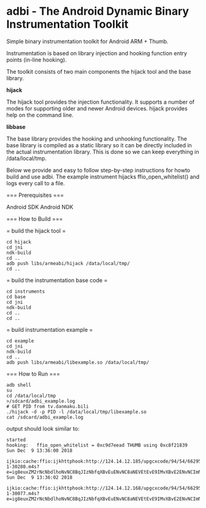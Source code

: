 adbi - The Android Dynamic Binary Instrumentation Toolkit  
=========================================================

Simple binary instrumentation toolkit for Android ARM + Thumb.

Instrumentation is based on library injection and hooking function entry 
points (in-line hooking).

The toolkit consists of two main components the hijack tool and the base 
library.

**hijack**

 The hijack tool provides the injection functionality. It supports a number of  modes for supporting older and newer Android devices. hijack provides help on the command line.
 
**libbase**

 The base library provides the hooking and unhooking functionality. The base library is compiled as a static library so it can be directly included in the
 actual instrumentation library. This is done so we can keep everything in /data/local/tmp. 

Below we provide and easy to follow step-by-step instructions for howto build and use adbi. The example instrument hijacks ffio_open_whitelist() and logs every call
to a file.

=== Prerequisites ===

Android SDK
Android NDK

=== How to Build ===

= build the hijack tool =
```
cd hijack
cd jni
ndk-build
cd ..
adb push libs/armeabi/hijack /data/local/tmp/
cd ..
```

= build the instrumentation base code =

```
cd instruments
cd base
cd jni
ndk-build
cd ..
cd ..
```

= build instrumentation example =

```
cd example
cd jni
ndk-build
cd ..
adb push libs/armeabi/libexample.so /data/local/tmp/
```

=== How to Run ===

```
adb shell
su
cd /data/local/tmp
>/sdcard/adbi_example.log
# GET PID from tv.danmaku.bili
./hijack -d -p PID -l /data/local/tmp/libexample.so
cat /sdcard/adbi_example.log
```

output should look similar to:

```
started
hooking:   ffio_open_whitelist = 0xc9d7eead THUMB using 0xc8f21839
Sun Dec  9 13:36:00 2018
 ijkio:cache:ffio:ijkhttphook:http://124.14.12.185/upgcxcode/94/54/66295494/66295494-1-30280.m4s?e=ig8euxZM2rNcNbdlhoNvNC8BqJIzNbfqXBvEuENvNC8aNEVEtEvE9IMvXBvE2ENvNCImNEVEIj0Y2J_aug859r1qXg8xNEVE5XREto8GuFGv2U7SuxI72X6fTr859IB_&deadline=1544340959&gen=playurl&nbs=1&oi=1710530337&os=acache&platform=android&trid=646bae680a54420ea3db1428194658b3&uipk=5&upsig=b92d006fb988313c30bfa5d4d5608887
Sun Dec  9 13:36:02 2018
 ijkio:cache:ffio:ijkhttphook:http://124.14.12.168/upgcxcode/94/54/66295494/66295494-1-30077.m4s?e=ig8euxZM2rNcNbdlhoNvNC8BqJIzNbfqXBvEuENvNC8aNEVEtEvE9IMvXBvE2ENvNCImNEVEIj0Y2J_aug859r1qXg8xNEVE5XREto8GuFGv2U7SuxI72X6fTr859IB_&deadline=1544340959&gen=playurl&nbs=1&oi=1710530337&os=acache&platform=android&trid=646bae680a54420ea3db1428194658b3&uipk=5&upsig=ba99a360216dd7deb79883c3b4a81ae2
```

